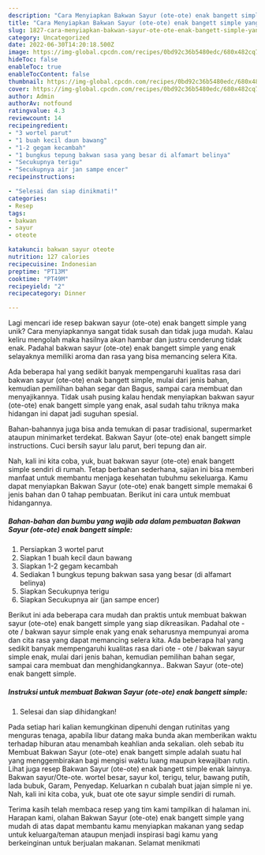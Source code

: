 ```yaml
---
description: "Cara Menyiapkan Bakwan Sayur (ote-ote) enak bangett simple yang Lezat"
title: "Cara Menyiapkan Bakwan Sayur (ote-ote) enak bangett simple yang Lezat"
slug: 1827-cara-menyiapkan-bakwan-sayur-ote-ote-enak-bangett-simple-yang-lezat
category: Uncategorized
date: 2022-06-30T14:20:18.500Z
image: https://img-global.cpcdn.com/recipes/0bd92c36b5480edc/680x482cq70/bakwan-sayur-ote-ote-enak-bangett-simple-foto-resep-utama.jpg
hideToc: false
enableToc: true
enableTocContent: false
thumbnail: https://img-global.cpcdn.com/recipes/0bd92c36b5480edc/680x482cq70/bakwan-sayur-ote-ote-enak-bangett-simple-foto-resep-utama.jpg
cover: https://img-global.cpcdn.com/recipes/0bd92c36b5480edc/680x482cq70/bakwan-sayur-ote-ote-enak-bangett-simple-foto-resep-utama.jpg
author: Admin
authorAv: notfound
ratingvalue: 4.3
reviewcount: 14
recipeingredient:
- "3 wortel parut"
- "1 buah kecil daun bawang"
- "1-2 gegam kecambah"
- "1 bungkus tepung bakwan sasa yang besar di alfamart belinya"
- "Secukupnya terigu"
- "Secukupnya air jan sampe encer"
recipeinstructions:

- "Selesai dan siap dinikmati!"
categories:
- Resep
tags:
- bakwan
- sayur
- oteote

katakunci: bakwan sayur oteote 
nutrition: 127 calories
recipecuisine: Indonesian
preptime: "PT13M"
cooktime: "PT49M"
recipeyield: "2"
recipecategory: Dinner

---
```





Lagi mencari ide resep bakwan sayur (ote-ote) enak bangett simple yang unik? Cara menyiapkannya sangat tidak susah dan tidak juga mudah. Kalau keliru mengolah maka hasilnya akan hambar dan justru cenderung tidak enak. Padahal bakwan sayur (ote-ote) enak bangett simple yang enak selayaknya memiliki aroma dan rasa yang bisa memancing selera Kita.





Ada beberapa hal yang sedikit banyak mempengaruhi kualitas rasa dari bakwan sayur (ote-ote) enak bangett simple, mulai dari jenis bahan, kemudian pemilihan bahan segar dan Bagus, sampai cara membuat dan menyajikannya. Tidak usah pusing kalau hendak menyiapkan bakwan sayur (ote-ote) enak bangett simple yang enak,      asal sudah tahu triknya maka hidangan ini dapat jadi suguhan spesial.














Bahan-bahannya juga bisa anda temukan di pasar tradisional, supermarket ataupun minimarket terdekat. Bakwan Sayur (ote-ote) enak bangett simple instructions. Cuci bersih sayur lalu parut, beri tepung dan air.






Nah, kali ini kita coba, yuk, buat bakwan sayur (ote-ote) enak bangett simple sendiri di rumah. Tetap berbahan sederhana, sajian ini bisa memberi manfaat untuk membantu menjaga kesehatan tubuhmu sekeluarga. Kamu dapat menyiapkan Bakwan Sayur (ote-ote) enak bangett simple memakai 6 jenis bahan dan 0 tahap pembuatan. Berikut ini cara untuk membuat hidangannya.

<!--inarticleads1-->

##### Bahan-bahan dan bumbu yang wajib ada dalam pembuatan Bakwan Sayur (ote-ote) enak bangett simple:

1. Persiapkan 3 wortel parut
1. Siapkan 1 buah kecil daun bawang
1. Siapkan 1-2 gegam kecambah
1. Sediakan 1 bungkus tepung bakwan sasa yang besar (di alfamart belinya)
1. Siapkan Secukupnya terigu
1. Siapkan Secukupnya air (jan sampe encer)


Berikut ini ada beberapa cara mudah dan praktis untuk membuat bakwan sayur (ote-ote) enak bangett simple yang siap dikreasikan. Padahal ote - ote / bakwan sayur simple enak yang enak seharusnya mempunyai aroma dan cita rasa yang dapat memancing selera kita. Ada beberapa hal yang sedikit banyak mempengaruhi kualitas rasa dari ote - ote / bakwan sayur simple enak, mulai dari jenis bahan, kemudian pemilihan bahan segar, sampai cara membuat dan menghidangkannya.. Bakwan Sayur (ote-ote) enak bangett simple. 

<!--inarticleads2-->

##### Instruksi untuk membuat Bakwan Sayur (ote-ote) enak bangett simple:


1. Selesai dan siap dihidangkan!

Pada setiap hari kalian kemungkinan dipenuhi dengan rutinitas yang menguras tenaga, apabila libur datang maka bunda akan memberikan waktu terhadap hiburan atau menambah keahlian anda sekalian. oleh sebab itu Membuat Bakwan Sayur (ote-ote) enak bangett simple adalah suatu hal yang menggembirakan bagi mengisi waktu luang maupun kewajiban rutin. Lihat juga resep Bakwan Sayur (ote-ote) enak bangett simple enak lainnya. Bakwan sayur/Ote-ote. wortel besar, sayur kol, terigu, telur, bawang putih, lada bubuk, Garam, Penyedap. Keluarkan n cubalah buat jajan simple ni ye. Nah, kali ini kita coba, yuk, buat ote ote sayur simple sendiri di rumah. 

Terima kasih telah membaca resep yang tim kami tampilkan di halaman ini. Harapan kami, olahan Bakwan Sayur (ote-ote) enak bangett simple yang mudah di atas dapat membantu kamu menyiapkan makanan yang sedap untuk keluarga/teman ataupun menjadi inspirasi bagi kamu yang berkeinginan untuk berjualan makanan. Selamat menikmati
